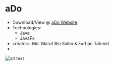 # aDo 
* Download/View @ [aDo Website](https://maruf22-dev.github.io/GameOfLife/)
* Technologies:
  - Java
  - JavaFx
* creators: Md. Maruf Bin Salim & Farhan Tahmid
*
![alt text](https://firebasestorage.googleapis.com/v0/b/portfolio-projects-16bb0.appspot.com/o/aDo.ico?alt=media&token=98b4bc70-0c8e-4b13-809a-48edf5831773)

